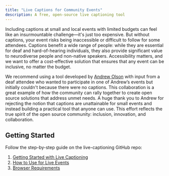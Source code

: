 ```yaml
---
title: "Live Captions for Community Events"
description: A free, open-source live captioning tool
---
```


Including captions at small and local events with limited budgets can feel like an insurmountable challenge—it's just too expensive. But without captions, your event risks being inaccessible or difficult to follow for some attendees. Captions benefit a wide range of people: while they are essential for deaf and hard-of-hearing individuals, they also provide significant value to neurodiverse people and non-native speakers. Accessibility matters, and we want to offer a cost-effective solution that ensures that any event can be inclusive, no matter the budget.

We recommend using a tool developed by [Andrew Olson](https://www.linkedin.com/in/andrewozone/) with input from a deaf attendee who wanted to participate in one of Andrew’s events but initially couldn't because there were no captions. This collaboration is a great example of how the community can rally together to create open source solutions that address unmet needs. A huge thank you to Andrew for rejecting the notion that captions are unattainable for small events and instead building a practical tool that anyone can use. This effort reflects the true spirit of the open source community: inclusion, innovation, and collaboration.

## Getting Started

Follow the step-by-step guide on the live-captioning GitHub repo: 

1. [Getting Started with Live Captioning](https://github.com/MidCamp/live-captioning?tab=readme-ov-file#live-captioning)
2. [How to Use for Live Events](https://github.com/MidCamp/live-captioning?tab=readme-ov-file#getting-started)
3. [Browser Requirements](https://github.com/MidCamp/live-captioning?tab=readme-ov-file#requirements)
